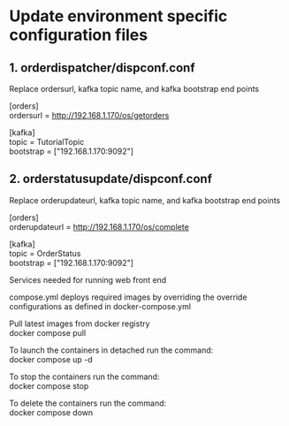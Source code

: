 # Update environment specific configuration files  

## 1. orderdispatcher/dispconf.conf
Replace ordersurl, kafka topic name, and kafka bootstrap end points  

[orders]  
ordersurl = http://192.168.1.170/os/getorders  

[kafka]  
topic = TutorialTopic  
bootstrap = ["192.168.1.170:9092"]  


## 2. orderstatusupdate/dispconf.conf
Replace orderupdateurl, kafka topic name, and kafka bootstrap end points  

[orders]  
orderupdateurl = http://192.168.1.170/os/complete  

[kafka]  
topic = OrderStatus  
bootstrap = ["192.168.1.170:9092"]  



Services needed for running web front end  

compose.yml deploys required images by overriding the override configurations as defined in docker-compose.yml  

Pull latest images from docker registry  
docker compose pull  

To launch the containers in detached run the command:    
docker compose up -d  

To stop the containers run the command:  
docker compose stop  

To delete the containers run the command:  
docker compose down  


